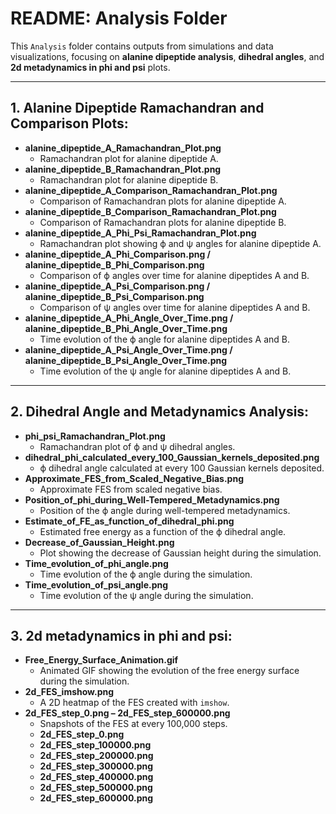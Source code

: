 # README: Analysis Folder

This `Analysis` folder contains outputs from simulations and data visualizations, focusing on **alanine dipeptide analysis**, **dihedral angles**, and **2d metadynamics in phi and psi** plots.

---

## 1. Alanine Dipeptide Ramachandran and Comparison Plots:
- **alanine_dipeptide_A_Ramachandran_Plot.png**  
  - Ramachandran plot for alanine dipeptide A.
- **alanine_dipeptide_B_Ramachandran_Plot.png**  
  - Ramachandran plot for alanine dipeptide B.
- **alanine_dipeptide_A_Comparison_Ramachandran_Plot.png**  
  - Comparison of Ramachandran plots for alanine dipeptide A.
- **alanine_dipeptide_B_Comparison_Ramachandran_Plot.png**  
  - Comparison of Ramachandran plots for alanine dipeptide B.
- **alanine_dipeptide_A_Phi_Psi_Ramachandran_Plot.png**  
  - Ramachandran plot showing ϕ and ψ angles for alanine dipeptide A.
- **alanine_dipeptide_A_Phi_Comparison.png / alanine_dipeptide_B_Phi_Comparison.png**  
  - Comparison of ϕ angles over time for alanine dipeptides A and B.
- **alanine_dipeptide_A_Psi_Comparison.png / alanine_dipeptide_B_Psi_Comparison.png**  
  - Comparison of ψ angles over time for alanine dipeptides A and B.
- **alanine_dipeptide_A_Phi_Angle_Over_Time.png / alanine_dipeptide_B_Phi_Angle_Over_Time.png**  
  - Time evolution of the ϕ angle for alanine dipeptides A and B.
- **alanine_dipeptide_A_Psi_Angle_Over_Time.png / alanine_dipeptide_B_Psi_Angle_Over_Time.png**  
  - Time evolution of the ψ angle for alanine dipeptides A and B.

---

## 2. Dihedral Angle and Metadynamics Analysis:
- **phi_psi_Ramachandran_Plot.png**  
  - Ramachandran plot of ϕ and ψ dihedral angles.
- **dihedral_phi_calculated_every_100_Gaussian_kernels_deposited.png**  
  - ϕ dihedral angle calculated at every 100 Gaussian kernels deposited.
- **Approximate_FES_from_Scaled_Negative_Bias.png**  
  - Approximate FES from scaled negative bias.
- **Position_of_phi_during_Well-Tempered_Metadynamics.png**  
  - Position of the ϕ angle during well-tempered metadynamics.
- **Estimate_of_FE_as_function_of_dihedral_phi.png**  
  - Estimated free energy as a function of the ϕ dihedral angle.
- **Decrease_of_Gaussian_Height.png**  
  - Plot showing the decrease of Gaussian height during the simulation.
- **Time_evolution_of_phi_angle.png**  
  - Time evolution of the ϕ angle during the simulation.
- **Time_evolution_of_psi_angle.png**  
  - Time evolution of the ψ angle during the simulation.

---

## 3. 2d metadynamics in phi and psi:
- **Free_Energy_Surface_Animation.gif**  
  - Animated GIF showing the evolution of the free energy surface during the simulation.
- **2d_FES_imshow.png**  
  - A 2D heatmap of the FES created with `imshow`.
- **2d_FES_step_0.png – 2d_FES_step_600000.png**  
  - Snapshots of the FES at every 100,000 steps.
  - **2d_FES_step_0.png**
  - **2d_FES_step_100000.png**
  - **2d_FES_step_200000.png**
  - **2d_FES_step_300000.png**
  - **2d_FES_step_400000.png**
  - **2d_FES_step_500000.png**
  - **2d_FES_step_600000.png**
